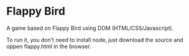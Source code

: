# Flappy Bird
A game based on Flappy Bird using DOM (HTML/CSS/Javascript).

To run it, you don't need to install node, just download the source and oppen flappy.html in the browser.
